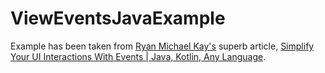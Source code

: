 # ViewEventsJavaExample

Example has been taken from [Ryan Michael Kay's](https://www.youtube.com/c/wiseAss) superb article, [Simplify Your UI Interactions With Events | Java, Kotlin, Any Language](https://medium.com/swlh/simplify-your-ui-interactions-with-events-java-kotlin-any-language-5062c1b1e0e4).